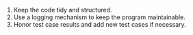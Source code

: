 1. Keep the code tidy and structured.
2. Use a logging mechanism to keep the program maintainable.
3. Honor test case results and add new test cases if necessary.
